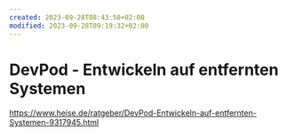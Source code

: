 ```yaml
---
created: 2023-09-28T08:43:50+02:00
modified: 2023-09-28T09:19:32+02:00
---
```


# DevPod - Entwickeln auf entfernten Systemen 

https://www.heise.de/ratgeber/DevPod-Entwickeln-auf-entfernten-Systemen-9317945.html
